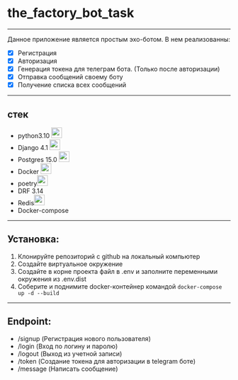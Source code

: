 # the_factory_bot_task
___
Данное приложение является простым эхо-ботом. В нем реализованны:
- [x] Регистрация
- [x] Авторизация
- [x] Генерация токена для телеграм бота. (Только после авторизации)
- [x] Отправка сообщений своему боту
- [x] Получение списка всех сообщений
___

## стек

+ python3.10 <img height="24" width="24" src="https://cdn.simpleicons.org/python/5066b3" />
+ Django 4.1 <img height="24" width="24" src="https://cdn.simpleicons.org/django/5066b3" />
+ Postgres 15.0 <img height="24" width="24" src="https://cdn.simpleicons.org/postgresql/5066b3" />
+ Docker <img height="24" width="24" src="https://cdn.simpleicons.org/docker/5066b3" />
+ poetry<img height="24" width="24" src="https://cdn.simpleicons.org/poetry/" />
+ DRF 3.14
+ Redis<img height="24" width="24" src="https://cdn.simpleicons.org/redis/" />
+ Docker-compose
___

## Установка:
1. Клонируйте репозиторий с github на локальный компьютер
2. Создайте виртуальное окружение
5. Создайте в корне проекта файл в .env и заполните переменными окружения из .env.dist
7. Соберите и поднимите docker-контейнер командой `docker-compose up -d --build`
___



## Endpoint:
+ /signup (Регистрация нового пользователя)
+ /login (Вход по логину и паролю)
+ /logout (Выход из учетной записи)
+ /token (Создание токена для авторизации в telegram боте)
+ /message (Написать сообщение)
